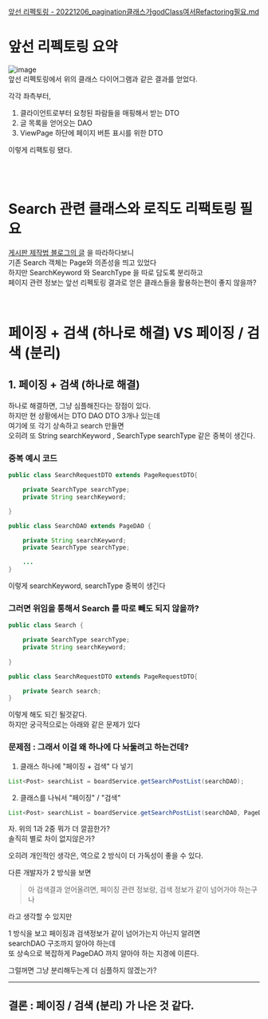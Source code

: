 [앞선 리펙토링 - 20221206_pagination클래스가godClass여서Refactoring필요.md](MyFirstBoard/20221206_pagination클래스가godClass여서Refactoring필요.md)  


# 앞선 리펙토링 요약    
  
![image](https://user-images.githubusercontent.com/101965836/208234046-0e7271b1-aad8-4c35-b388-3574e7339571.png)   
앞선 리펙토링에서 위의 클래스 다이어그램과 같은 결과를 얻었다.  
  
각각 좌측부터,  
1. 클라이언트로부터 요청된 파람들을 매핑해서 받는 DTO 
2. 글 목록을 얻어오는 DAO 
3. ViewPage 하단에 페이지 버튼 표시를 위한 DTO   

이렇게 리팩토링 됐다.  
  
<br><br>  

# Search 관련 클래스와 로직도 리팩토링 필요   
[게시판 제작법 블로그의 글](https://forest71.tistory.com/19) 을 따라하다보니   
기존 Search 객체는 Page와 의존성을 띄고 있었다  
하지만 SearchKeyword 와 SearchType 을 따로 담도록 분리하고    
페이지 관련 정보는 앞선 리펙토링 결과로 얻은 클래스들을 활용하는편이 좋지 않을까?  

<br>  

# 페이징 + 검색 (하나로 해결)  VS  페이징 / 검색 (분리)

## 1. 페이징 + 검색 (하나로 해결)  
하나로 해결하면, 그냥 심플해진다는 장점이 있다.  
하지만 현 상황에서는 DTO DAO DTO 3개나 있는데  
여기에 또 각기 상속하고 search 만들면  
오히려 또 String searchKeyword , SearchType searchType 같은 중복이 생긴다.  
  
### 중복 예시 코드  
```java
public class SearchRequestDTO extends PageRequestDTO{

    private SearchType searchType;
    private String searchKeyword;

}
```
```java
public class SearchDAO extends PageDAO {

    private String searchKeyword;
    private SearchType searchType;

    ...
}
```
이렇게 searchKeyword, searchType 중복이 생긴다  

### 그러면 위임을 통해서 Search 를 따로 빼도 되지 않을까?  

```java
public class Search {

    private SearchType searchType;
    private String searchKeyword;
    
}
```
```java
public class SearchRequestDTO extends PageRequestDTO{

    private Search search;
}
```
이렇게 해도 되긴 될것같다.  
하지만 궁극적으로는 아래와 같은 문제가 있다  
  
### 문제점 : 그래서 이걸 왜 하나에 다 놔둘려고 하는건데?  
1. 클래스 하나에 "페이징 + 검색" 다 넣기  
```java
List<Post> searchList = boardService.getSearchPostList(searchDAO);
```

2. 클래스를 나눠서 "페이징" / "검색"  
```java
List<Post> searchList = boardService.getSearchPostList(searchDAO, PageDAO);
```

자. 위의 1과 2중 뭐가 더 깔끔한가?  
솔직히 별로 차이 없지않은가?
  
오히려 개인적인 생각은, 역으로 2 방식이 더 가독성이 좋을 수 있다.  
  
다른 개발자가 2 방식을 보면  
> 아 검색결과 얻어올려면, 페이징 관련 정보랑, 검색 정보가 같이 넘어가야 하는구나  

라고 생각할 수 있지만  
  
1 방식을 보고 페이징과 검색정보가 같이 넘어가는지 아닌지 알려면  
searchDAO 구조까지 알아야 하는데  
또 상속으로 복잡하게 PageDAO 까지 알아야 하는 지경에 이른다.  
  
그럴꺼면 그냥 분리해두는게 더 심플하지 않겠는가?  
  
---
  
## 결론 :  페이징 / 검색 (분리) 가 나은 것 같다.  
